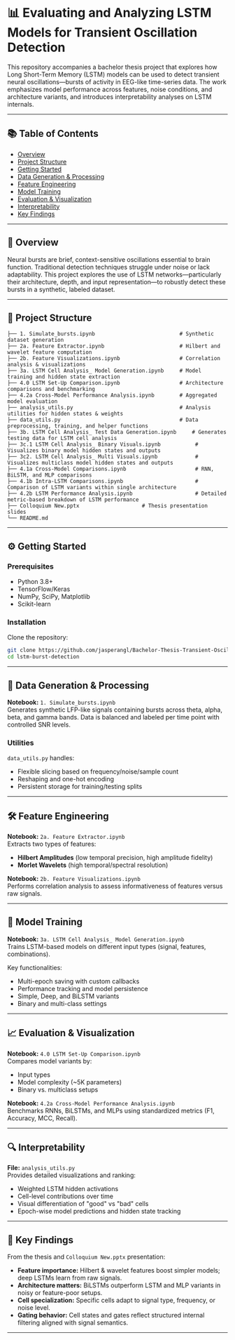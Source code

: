 # 📊 Evaluating and Analyzing LSTM Models for Transient Oscillation Detection

This repository accompanies a bachelor thesis project that explores how Long Short-Term Memory (LSTM) models can be used to detect transient neural oscillations—bursts of activity in EEG-like time-series data. The work emphasizes model performance across features, noise conditions, and architecture variants, and introduces interpretability analyses on LSTM internals.

---

## 📚 Table of Contents

- [Overview](#-overview)
- [Project Structure](#-project-structure)
- [Getting Started](#-getting-started)
- [Data Generation & Processing](#-data-generation--processing)
- [Feature Engineering](#-feature-engineering)
- [Model Training](#-model-training)
- [Evaluation & Visualization](#-evaluation--visualization)
- [Interpretability](#-interpretability)
- [Key Findings](#-key-findings)

---

## 🧠 Overview

Neural bursts are brief, context-sensitive oscillations essential to brain function. Traditional detection techniques struggle under noise or lack adaptability. This project explores the use of LSTM networks—particularly their architecture, depth, and input representation—to robustly detect these bursts in a synthetic, labeled dataset.

---

## 📁 Project Structure

```
├── 1. Simulate_bursts.ipynb                           # Synthetic dataset generation
├── 2a. Feature Extractor.ipynb                        # Hilbert and wavelet feature computation
├── 2b. Feature Visualizations.ipynb                   # Correlation analysis & visualizations
├── 3a. LSTM Cell Analysis_ Model Generation.ipynb     # Model training and hidden state extraction
├── 4.0 LSTM Set-Up Comparison.ipynb                   # Architecture comparisons and benchmarking
├── 4.2a Cross-Model Performance Analysis.ipynb        # Aggregated model evaluation
├── analysis_utils.py                                  # Analysis utilities for hidden states & weights
├── data_utils.py                                      # Data preprocessing, training, and helper functions
├── 3b. LSTM Cell Analysis_ Test Data Generation.ipynb     # Generates testing data for LSTM cell analysis
├── 3c.1 LSTM Cell Analysis_ Binary Visuals.ipynb           # Visualizes binary model hidden states and outputs
├── 3c2. LSTM Cell Analysis_ Multi Visuals.ipynb            # Visualizes multiclass model hidden states and outputs
├── 4.1a Cross-Model Comparisons.ipynb                      # RNN, BiLSTM, and MLP comparisons
├── 4.1b Intra-LSTM Comparisons.ipynb                       # Comparison of LSTM variants within single architecture
├── 4.2b LSTM Performance Analysis.ipynb                    # Detailed metric-based breakdown of LSTM performance
├── Colloquium New.pptx                    # Thesis presentation slides
└── README.md
```

---

## ⚙️ Getting Started

### Prerequisites

- Python 3.8+
- TensorFlow/Keras
- NumPy, SciPy, Matplotlib
- Scikit-learn

### Installation

Clone the repository:

```bash
git clone https://github.com/jasperangl/Bachelor-Thesis-Transient-Oscillation-Detection.git
cd lstm-burst-detection
```

---

## 🧪 Data Generation & Processing

**Notebook:** `1. Simulate_bursts.ipynb`  
Generates synthetic LFP-like signals containing bursts across theta, alpha, beta, and gamma bands. Data is balanced and labeled per time point with controlled SNR levels.

### Utilities
`data_utils.py` handles:
- Flexible slicing based on frequency/noise/sample count
- Reshaping and one-hot encoding
- Persistent storage for training/testing splits

---

## 🛠 Feature Engineering

**Notebook:** `2a. Feature Extractor.ipynb`  
Extracts two types of features:
- **Hilbert Amplitudes** (low temporal precision, high amplitude fidelity)
- **Morlet Wavelets** (high temporal/spectral resolution)

**Notebook:** `2b. Feature Visualizations.ipynb`  
Performs correlation analysis to assess informativeness of features versus raw signals.

---

## 🧬 Model Training

**Notebook:** `3a. LSTM Cell Analysis_ Model Generation.ipynb`  
Trains LSTM-based models on different input types (signal, features, combinations).  

Key functionalities:
- Multi-epoch saving with custom callbacks
- Performance tracking and model persistence
- Simple, Deep, and BiLSTM variants
- Binary and multi-class settings

---

## 📈 Evaluation & Visualization

**Notebook:** `4.0 LSTM Set-Up Comparison.ipynb`  
Compares model variants by:
- Input types
- Model complexity (~5K parameters)
- Binary vs. multiclass setups

**Notebook:** `4.2a Cross-Model Performance Analysis.ipynb`  
Benchmarks RNNs, BiLSTMs, and MLPs using standardized metrics (F1, Accuracy, MCC, Recall).

---

## 🔍 Interpretability

**File:** `analysis_utils.py`  
Provides detailed visualizations and ranking:
- Weighted LSTM hidden activations
- Cell-level contributions over time
- Visual differentiation of "good" vs "bad" cells
- Epoch-wise model predictions and hidden state tracking

---

## 🧾 Key Findings

From the thesis and `Colloquium New.pptx` presentation:

- **Feature importance:** Hilbert & wavelet features boost simpler models; deep LSTMs learn from raw signals.
- **Architecture matters:** BiLSTMs outperform LSTM and MLP variants in noisy or feature-poor setups.
- **Cell specialization:** Specific cells adapt to signal type, frequency, or noise level.
- **Gating behavior:** Cell states and gates reflect structured internal filtering aligned with signal semantics.

---
